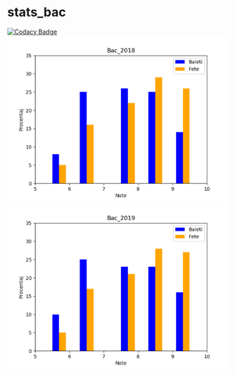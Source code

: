 # stats_bac
[![Codacy Badge](https://api.codacy.com/project/badge/Grade/2c79d425e7164fcea8b55ad076ecc3bb)](https://www.codacy.com/manual/CodrutLemeni/BAC_2019_statistics?utm_source=github.com&amp;utm_medium=referral&amp;utm_content=CodrutLemeni/BAC_2019_statistics&amp;utm_campaign=Badge_Grade)
![alt text](https://github.com/CodrutLemeni/BAC_2019_statistics/blob/master/plots/bac_2018.png)
![alt text](https://github.com/CodrutLemeni/BAC_2019_statistics/blob/master/plots/bac_2019.png)
